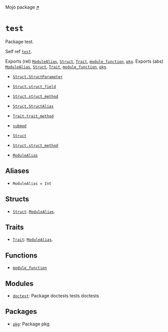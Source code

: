 Mojo package [🡭](https://github.com/mlange-42/modo/blob/main/test/src/__init__.mojo)

# `test`

Package test.

Self ref [`test`](_index.md).

Exports (rel) [`ModuleAlias`](_index.md#aliases), [`Struct`](Struct-.md), [`Trait`](Trait-.md), [`module_function`](module_function.md), [`pkg`](pkg/_index.md).
Exports (abs) [`ModuleAlias`](_index.md#aliases), [`Struct`](Struct-.md), [`Trait`](Trait-.md), [`module_function`](module_function.md), [`pkg`](pkg/_index.md).

 - [`Struct.StructParameter`](Struct-.md#parameters)
 - [`Struct.struct_field`](Struct-.md#fields)
 - [`Struct.struct_method`](Struct-.md#struct_method)
 - [`Struct.StructAlias`](Struct-.md#aliases)

 - [`Trait.trait_method`](Trait-.md#trait_method)

 - [`submod`](pkg/submod/_index.md)
 - [`Struct`](pkg/submod/Struct-.md)
 - [`Struct.struct_method`](pkg/submod/Struct-.md#struct_method)
 - [`ModuleAlias`](pkg/submod/_index.md#aliases)


## Aliases

- `ModuleAlias = Int`

## Structs

- [`Struct`](Struct-.md): [`ModuleAlias`](_index.md#aliases).

## Traits

- [`Trait`](Trait-.md): [`ModuleAlias`](_index.md#aliases).

## Functions

- [`module_function`](module_function.md)

## Modules

- [`doctest`](doctest/_index.md): Package doctests tests doctests

## Packages

- [`pkg`](pkg/_index.md): Package pkg.

